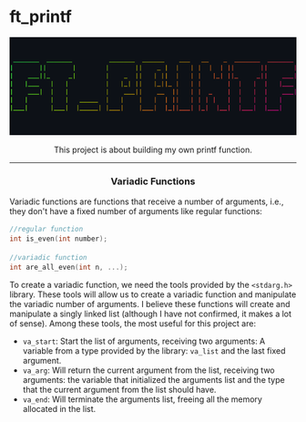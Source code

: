 # ft_printf

<p align="center">
    <img src="./print.png"/>
</p>

<p align="center">This project is about building my own printf function.</p>

---
<h3 align="center">Variadic Functions</h3>
Variadic functions are functions that receive a number of arguments, i.e., they don't have a fixed number of arguments like regular functions:

```c
//regular function
int is_even(int number);

//variadic function
int are_all_even(int n, ...);
```
To create a variadic function, we need the tools provided by the `<stdarg.h>` library. These tools will allow us to create a variadic function and manipulate the variadic number of arguments. I believe these functions will create and manipulate a singly linked list (although I have not confirmed, it makes a lot of sense). Among these tools, the most useful for this project are:
- `va_start`: Start the list of arguments, receiving two arguments: A variable from a type provided by the library: `va_list` and the last fixed argument.
- `va_arg`: Will return the current argument from the list, receiving two arguments: the variable that initialized the arguments list and the type that the current argument from the list should have.
- `va_end`: Will terminate the arguments list, freeing all the memory allocated in the list.
